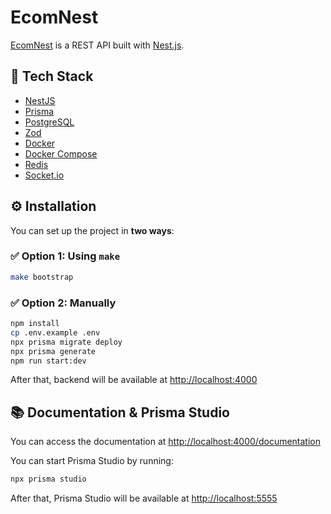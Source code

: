 # EcomNest

[EcomNest](https://api.ecom.tranphuoclong.io.vn/documentation) is a REST API built with [Nest.js](https://nestjs.com/).

## 🚀 Tech Stack

- [NestJS](https://nestjs.com/)
- [Prisma](https://www.prisma.io/)
- [PostgreSQL](https://www.postgresql.org/)
- [Zod](https://zod.dev/)
- [Docker](https://www.docker.com/)
- [Docker Compose](https://docs.docker.com/compose/)
- [Redis](https://redis.io/)
- [Socket.io](https://socket.io/)

## ⚙️ Installation

You can set up the project in **two ways**:

### ✅ Option 1: Using `make`

```bash
make bootstrap
```

### ✅ Option 2: Manually

```bash
npm install
cp .env.example .env
npx prisma migrate deploy
npx prisma generate
npm run start:dev
```

After that, backend will be available at [http://localhost:4000](http://localhost:4000)

## 📚 Documentation & Prisma Studio

You can access the documentation at [http://localhost:4000/documentation](http://localhost:4000/documentation)

You can start Prisma Studio by running:

```bash
npx prisma studio
```

After that, Prisma Studio will be available at [http://localhost:5555](http://localhost:5555)
